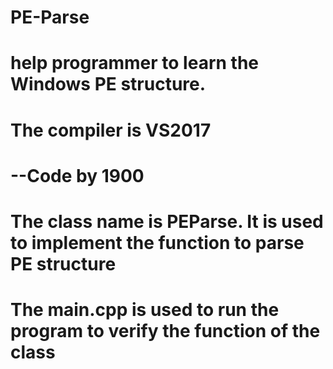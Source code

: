 # PE-Parse
# help programmer to learn the Windows PE structure.
# The compiler is VS2017
#										--Code by 1900


# The class name is PEParse. It is used to implement the function to parse PE structure
# The main.cpp is used to run the program to verify the function of the class